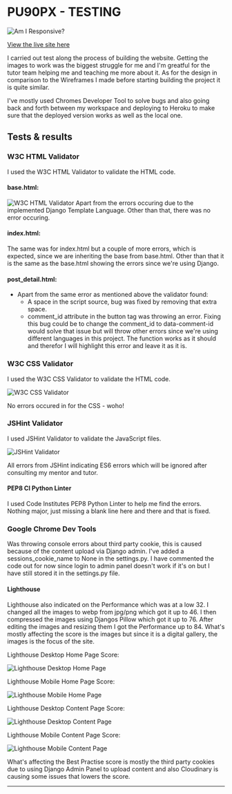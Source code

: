 # PU90PX - TESTING

![ Am I Responsive?](readme_images/pu_responsive.png)

[View the live site here](https://pu90px-bb0793838f63.herokuapp.com/)

I carried out test along the process of building the website. Getting the images to work was the biggest struggle for me and I'm greatful for the tutor team helping me and teaching me more about it. As for the design in comparison to the Wireframes I made before starting building the project it is quite similar. 

I've mostly used Chromes Developer Tool to solve bugs and also going back and forth between my workspace and deploying to Heroku to make sure that the deployed version works as well as the local one. 

## Tests & results

### W3C HTML Validator
I used the W3C HTML Validator to validate the HTML code. 

#### base.html:

![W3C HTML Validator](readme_images/w3c_base.png)
Apart from the errors occuring due to the implemented Django Template Language. Other than that, there was no error occuring.

#### index.html:

The same was for index.html but a couple of more errors, which is expected, since we are inheriting the base from base.html. Other than that it is the same as the base.html showing the errors since we're using Django. 

#### post_detail.html:

- Apart from the same error as mentioned above the validator found:
    - A space in the script source, bug was fixed by removing that extra space. 
    - comment_id attribute in the button tag was throwing an error. Fixing this bug could be to change the comment_id to data-comment-id would solve that issue but will throw other errors since we're using different languages in this project. The function works as it should and therefor I will highlight this error and leave it as it is. 

### W3C CSS Validator
I used the W3C CSS Validator to validate the HTML code. 

![W3C CSS Validator](readme_images/w3c_css.png)

No errors occured in for the CSS - woho!

### JSHint Validator
I used JSHint Validator to validate the JavaScript files.

![JSHint Validator](readme_images/pu_jshint.png)

All errors from JSHint indicating ES6 errors which will be ignored after consulting my mentor and tutor. 

#### PEP8 CI Python Linter

I used Code Institutes PEP8 Python Linter to help me find the errors. Nothing major, just missing a blank line here and there and that is fixed. 

### Google Chrome Dev Tools

Was throwing console errors about third party cookie, this is caused because of the content upload via Django admin. I've added a sessions_cookie_name to None in the settings.py. I have commented the code out for now since login to admin panel doesn't work if it's on but I have still stored it in the settings.py file. 

#### Lighthouse

Lighthouse also indicated on the Performance which was at a low 32. I changed all the images to webp from jpg/png which got it up to 46. I then compressed the images using Djangos Pillow which got it up to 76. After editing the images and resizing them I got the Performance up to 84. What's mostly affecting the score is the images but since it is a digital gallery, the images is the focus of the site.

Lighthouse Desktop Home Page Score: 

![Lighthouse Desktop Home Page](readme_images/lr_desk_home.png)

Lighthouse Mobile Home Page Score:

![Lighthouse Mobile Home Page](readme_images/lr_mobile_home.png)

Lighthouse Desktop Content Page Score:

![Lighthouse Desktop Content Page](readme_images/lr_desk_content.png)

Lighthouse Mobile Content Page Score:

![Lighthouse Mobile Content Page](readme_images/lr_mobile_content.png)

What's affecting the Best Practise score is mostly the third party cookies due to using Django Admin Panel to upload content and also Cloudinary is causing some issues that lowers the score.

---

